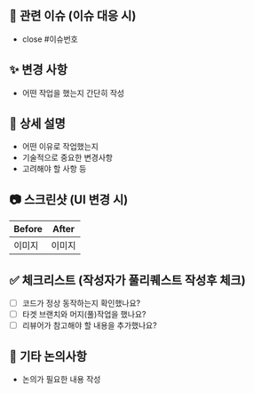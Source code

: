 ## 📌 관련 이슈 (이슈 대응 시)
- close #이슈번호

## ✨ 변경 사항
- 어떤 작업을 했는지 간단히 작성

## 📝 상세 설명
- 어떤 이유로 작업했는지
- 기술적으로 중요한 변경사항
- 고려해야 할 사항 등

## 📷 스크린샷 (UI 변경 시)
| Before | After |
|--------|-------|
| 이미지 | 이미지 |

## ✅ 체크리스트 (작성자가 풀리퀘스트 작성후 체크)
- [ ] 코드가 정상 동작하는지 확인했나요?
- [ ] 타겟 브랜치와 머지(풀)작업을 했나요?
- [ ] 리뷰어가 참고해야 할 내용을 추가했나요?

## 💬 기타 논의사항
- 논의가 필요한 내용 작성